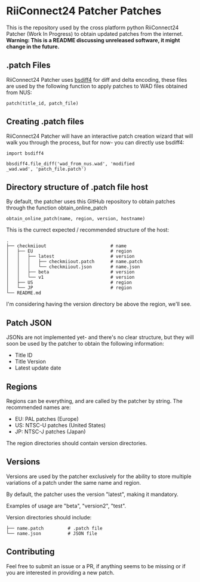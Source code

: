 # RiiConnect24 Patcher Patches

This is the repository used by the cross platform python RiiConnect24 Patcher (Work In Progress) to obtain updated patches from the internet.
**Warning: This is a README discussing unreleased software, it might change in the future.**


## .patch Files

RiiConnect24 Patcher uses [bsdiff4](https://github.com/ilanschnell/bsdiff4) for diff and delta encoding, these files are used by the following function to apply patches to WAD files obtained from NUS:

    patch(title_id, patch_file)

## Creating .patch files

RiiConnect24 Patcher will have an interactive patch creation wizard that will walk you through the process, but for now- you can directly use bsdiff4:

    import bsdiff4
    
    bbsdiff4.file_diff('wad_from_nus.wad', 'modified
    _wad.wad', 'patch_file.patch')

## Directory structure of .patch file host

By default, the patcher uses this GitHub repository to obtain patches through the function obtain_online_patch

    obtain_online_patch(name, region, version, hostname)

This is the currect expected / recommended structure of the host:
```
.
├── checkmiiout                        # name
│   ├── EU                             # region
│   │   ├── latest                     # version
│   │   │   ├── checkmiiout.patch      # name.patch
│   │   │   └── checkmiiout.json       # name.json
│   │   ├── beta                       # version
│   │   └── v1            	           # version
│   ├── US                             # region
│   └── JP                             # region
└── README.md
```
I'm considering having the version directory be above the region, we'll see.

## Patch JSON

JSONs are not implemented yet- and there's no clear structure, but they will soon be used by the patcher to obtain the following information:

 - Title ID
 - Title Version
 - Latest update date

## Regions

Regions can be everything, and are called by the patcher by string.
The recommended names are:

 - EU: PAL patches (Europe)
 - US: NTSC-U patches (United States)
 - JP: NTSC-J patches (Japan)

The region directories should contain version directories.

## Versions

Versions are used by the patcher exclusively for the ability to store multiple variations of a patch under the same name and region.

By default, the patcher uses the version "latest", making it mandatory.

Examples of usage are "beta", "version2", "test".

Version directories should include:

    ├── name.patch         # .patch file
    └── name.json          # JSON file

## Contributing
Feel free to submit an issue or a PR, if anything seems to be missing or if you are interested in providing a new patch.